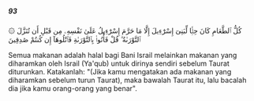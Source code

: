 ##### 93

<span class="ayah">۞ كُلُّ ٱلطَّعَامِ كَانَ حِلًّۭا لِّبَنِىٓ إِسْرَٰٓءِيلَ إِلَّا مَا حَرَّمَ إِسْرَٰٓءِيلُ عَلَىٰ نَفْسِهِۦ مِن قَبْلِ أَن تُنَزَّلَ ٱلتَّوْرَىٰةُ ۗ قُلْ فَأْتُوا۟ بِٱلتَّوْرَىٰةِ فَٱتْلُوهَآ إِن كُنتُمْ صَٰدِقِينَ</span>

<span class="ayah_translation">Semua makanan adalah halal bagi Bani Israil melainkan makanan yang diharamkan oleh Israil (Ya'qub) untuk dirinya sendiri sebelum Taurat diturunkan. Katakanlah: "(Jika kamu mengatakan ada makanan yang diharamkan sebelum turun Taurat), maka bawalah Taurat itu, lalu bacalah dia jika kamu orang-orang yang benar".</span>
